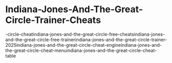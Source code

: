 # Indiana-Jones-And-The-Great-Circle-Trainer-Cheats
-circle-cheatindiana-jones-and-the-great-circle-free-cheatsindiana-jones-and-the-great-circle-free-trainerindiana-jones-and-the-great-circle-trainer-2025indiana-jones-and-the-great-circle-cheat-engineindiana-jones-and-the-great-circle-cheat-menuindiana-jones-and-the-great-circle-cheat-table
